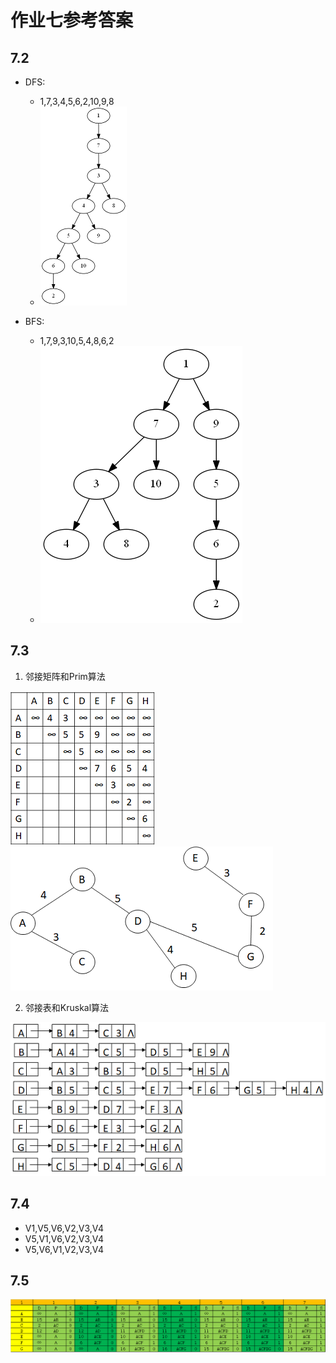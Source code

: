 # 作业七参考答案

## 7.2
- DFS: 
  - 1,7,3,4,5,6,2,10,9,8
  - ![DFS](./pic/7.2_1.png)

- BFS: 
  - 1,7,9,3,10,5,4,8,6,2
  - ![BFS](./pic/7.2_2.png)


## 7.3
1. 邻接矩阵和Prim算法

![邻接矩阵](./pic/7.3_1.png)
![最小生成树](./pic/7.3_2.png)

2. 邻接表和Kruskal算法

![邻接表](./pic/7.3_3.png)

## 7.4
- V1,V5,V6,V2,V3,V4
- V5,V1,V6,V2,V3,V4
- V5,V6,V1,V2,V3,V4

## 7.5
![最短路径](./pic/7.5.png)
